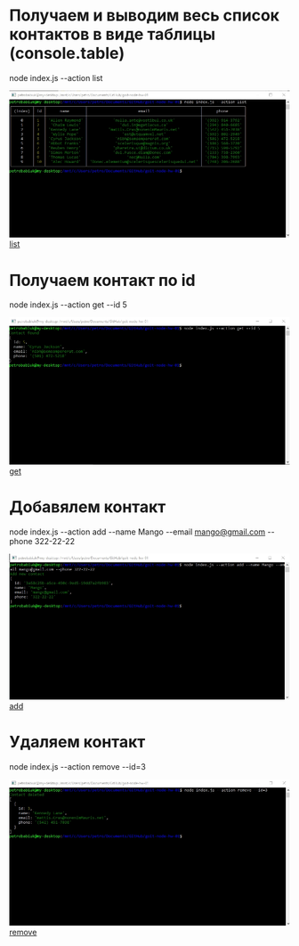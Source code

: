 # Получаем и выводим весь список контактов в виде таблицы (console.table)

node index.js --action list

![node index.js --action list](./images/list.jpg "node index.js --action list")
[list](http://joxi.ru/DrlYxV3HGDJOPm)

# Получаем контакт по id

node index.js --action get --id 5

![node index.js --action get --id 5](./images/get.jpg "node index.js --action get --id 5")
[get](http://joxi.ru/v29Mbl8CRJOw82)

# Добавялем контакт

node index.js --action add --name Mango --email mango@gmail.com --phone 322-22-22

![node index.js --action add --name Mango --email mango@gmail.com --phone 322-22-22](./images/add.jpg "node index.js --action add --name Mango --email mango@gmail.com --phone 322-22-22")
[add](http://joxi.ru/EA480vxCvYK5PA)

# Удаляем контакт

node index.js --action remove --id=3

![node index.js --action remove --id=3](./images/remove.jpg "node index.js --action remove --id=3")
[remove](http://joxi.ru/L211gbOuzBWNN2)
